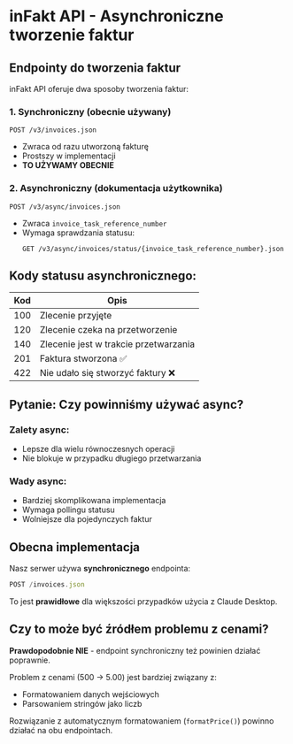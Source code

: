 # inFakt API - Asynchroniczne tworzenie faktur

## Endpointy do tworzenia faktur

inFakt API oferuje dwa sposoby tworzenia faktur:

### 1. Synchroniczny (obecnie używany)
```
POST /v3/invoices.json
```
- Zwraca od razu utworzoną fakturę
- Prostszy w implementacji
- **TO UŻYWAMY OBECNIE**

### 2. Asynchroniczny (dokumentacja użytkownika)
```
POST /v3/async/invoices.json
```
- Zwraca `invoice_task_reference_number`
- Wymaga sprawdzania statusu:
  ```
  GET /v3/async/invoices/status/{invoice_task_reference_number}.json
  ```

## Kody statusu asynchronicznego:

| Kod | Opis |
|-----|------|
| 100 | Zlecenie przyjęte |
| 120 | Zlecenie czeka na przetworzenie |
| 140 | Zlecenie jest w trakcie przetwarzania |
| 201 | Faktura stworzona ✅ |
| 422 | Nie udało się stworzyć faktury ❌ |

## Pytanie: Czy powinniśmy używać async?

### Zalety async:
- Lepsze dla wielu równoczesnych operacji
- Nie blokuje w przypadku długiego przetwarzania

### Wady async:
- Bardziej skomplikowana implementacja
- Wymaga pollingu statusu
- Wolniejsze dla pojedynczych faktur

## Obecna implementacja

Nasz serwer używa **synchronicznego** endpointa:
```typescript
POST /invoices.json
```

To jest **prawidłowe** dla większości przypadków użycia z Claude Desktop.

## Czy to może być źródłem problemu z cenami?

**Prawdopodobnie NIE** - endpoint synchroniczny też powinien działać poprawnie.

Problem z cenami (500 → 5.00) jest bardziej związany z:
- Formatowaniem danych wejściowych
- Parsowaniem stringów jako liczb

Rozwiązanie z automatycznym formatowaniem (`formatPrice()`) powinno działać na obu endpointach.

